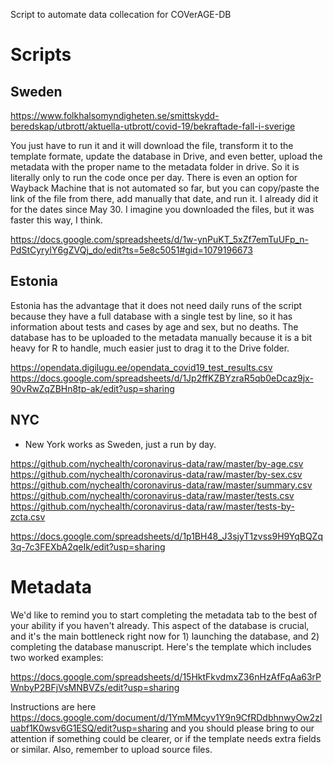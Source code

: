 Script to automate data collecation for COVerAGE-DB

# Scripts

## Sweden
https://www.folkhalsomyndigheten.se/smittskydd-beredskap/utbrott/aktuella-utbrott/covid-19/bekraftade-fall-i-sverige

You just have to run it and it will download the file, transform it to the template formate, update the database in Drive, and even better, upload the metadata with the proper name to the metadata folder in drive. 
So it is literally only to run the code once per day. 
There is even an option for Wayback Machine that is not automated so far, but you can copy/paste the link of the file from there, add manually that date, and run it. I already did it for the dates since May 30. I imagine you downloaded the files, but it was faster this way, I think.

https://docs.google.com/spreadsheets/d/1w-ynPuKT_5xZf7emTuUFp_n-PdStCyrylY6gZVQj_do/edit?ts=5e8c5051#gid=1079196673

## Estonia

Estonia has the advantage that it does not need daily runs of the script because they have a full database with a single test by line, so it has information about tests and cases by age and sex, but no deaths. 
The database has to be uploaded to the metadata manually because it is a bit heavy for R to handle, much easier just to drag it to the Drive folder.

https://opendata.digilugu.ee/opendata_covid19_test_results.csv
https://docs.google.com/spreadsheets/d/1Jp2ffKZBYzraR5qb0eDcaz9jx-90vRwZqZBHn8tp-ak/edit?usp=sharing

## NYC

- New York works as Sweden, just a run by day.

https://github.com/nychealth/coronavirus-data/raw/master/by-age.csv
https://github.com/nychealth/coronavirus-data/raw/master/by-sex.csv
https://github.com/nychealth/coronavirus-data/raw/master/summary.csv
https://github.com/nychealth/coronavirus-data/raw/master/tests.csv
https://github.com/nychealth/coronavirus-data/raw/master/tests-by-zcta.csv

https://docs.google.com/spreadsheets/d/1p1BH48_J3sjyT1zvss9H9YqBQZq3q-7c3FEXbA2qeIk/edit?usp=sharing

# Metadata

We'd like to remind you to start completing the metadata tab to the best of your ability if you haven't already. 
This aspect of the database is crucial, and it's the main bottleneck right now for 1) launching the database, and 2) completing the database manuscript. Here's the template   which includes two worked examples:

https://docs.google.com/spreadsheets/d/15HktFkvdmxZ36nHzAfFqAa63rPWnbyP2BFjVsMNBVZs/edit?usp=sharing

Instructions are here https://docs.google.com/document/d/1YmMMcyv1Y9n9CfRDdbhnwyOw2zIuabf1K0wsv6G1ESQ/edit?usp=sharing and you should please bring to our attention if something could be clearer, or if the template needs extra fields or similar. 
Also, remember to upload source files.
